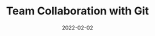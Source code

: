 ---
title: Team Collaboration with Git
description: Description here
date: 2022-02-02
released: true
---